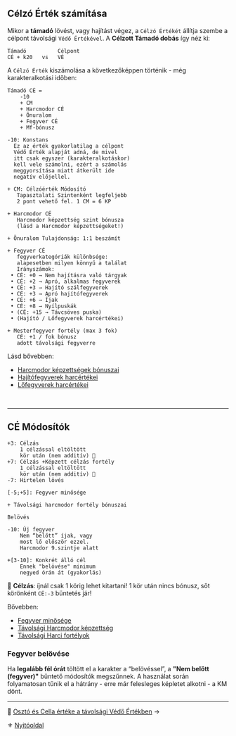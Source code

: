 ## Célzó Érték számítása

Mikor a **támadó** lövést, vagy hajítást végez, a `Célzó Értékét` állítja szembe a célpont távolsági `Védő Értékével`. A **Célzott Támadó dobás** így néz ki:

```
Támadó          Célpont
CÉ + k20   vs   VÉ
```

A `Célzó Érték` kiszámolása a következőképpen történik - még karakteralkotási időben:

```
Támadó CÉ =
    -10
    + CM
    + Harcmodor CÉ
    + Önuralom
    + Fegyver CÉ
    + Mf-bónusz
```

```
-10: Konstans
  Ez az érték gyakorlatilag a célpont
  Védő Érték alapját adná, de mivel
  itt csak egyszer (karakteralkotáskor)
  kell vele számolni, ezért a számolás
  meggyorsítása miatt átkerült ide
  negatív előjellel.

+ CM: Célzóérték Módosító
   Tapasztalati Szintenként legfeljebb
   2 pont vehető fel. 1 CM = 6 KP

+ Harcmodor CÉ
   Harcmodor képzettség szint bónusza
   (lásd a Harcmodor képzettségeket!)

+ Önuralom Tulajdonság: 1:1 beszámít

+ Fegyver CÉ
   fegyverkategóriák különbsége:
   alapesetben milyen könnyű a találat
   Irányszámok:
 • CÉ: +0 → Nem hajításra való tárgyak
 • CÉ: +2 → Apró, alkalmas fegyverek
 • CÉ: +3 → Hajító szálfegyverek
 • CÉ: +3 → Apró hajítófegyverek
 • CÉ: +6 → Íjak
 • CÉ: +8 → Nyílpuskák
 • (CÉ: +15 → Távcsöves puska) 
 • (Hajító / Lőfegyverek harcértékei)

+ Mesterfegyver fortély (max 3 fok)
   CÉ: +1 / fok bónusz
   adott távolsági fegyverre
```

Lásd bővebben:
- [Harcmodor képzettségek bónuszai](062_02_harcmodor_kepzettsegek_es_bonuszaik.md)
- [Hajítófegyverek harcértékei](068_07_hajitofegyverek.md)
- [Lőfegyverek harcértékei](068_08_lofegyverek.md)

<br />

---
## CÉ Módosítók

```
+3: Célzás
    1 célzással eltöltött
    kör után (nem additív) 🔆
+7: Célzás +Képzett célzás fortély
    1 célzással eltöltött
    kör után (nem additív) 🔆
-7: Hirtelen lövés
```

```
[-5;+5]: Fegyver minősége

+ Távolsági harcmodor fortély bónuszai
```

```
Belövés

-10: Új fegyver
    Nem “belőtt” íjak, vagy 
    most lő először ezzel.
    Harcmodor 9.szintje alatt
    
+[3-10]: Konkrét álló cél
    Ennek "belövése" minimum
    negyed órán át (gyakorlás)
```

🔆 **Célzás**: íjnál csak 1 körig lehet kitartani! 1 kör után nincs bónusz, sőt körönként `CÉ:-3` büntetés jár!

Bővebben:
- [Fegyver minősége](068_01_fegyverek_altalanos_szabalyai.md#fegyverek-minősége-ideája)
- [Távolsági Harcmodor képzettség](app://obsidian.md/kepzettsegek.primer.harci/tavolsagi_harcmodor.md)
- [Távolsági Harci fortélyok](044_harci_fortelyok.md#távolsági-harci-fortélyok)

### Fegyver belövése

Ha **legalább fél órát** töltött el a karakter a “belövéssel”,  a **"Nem belőtt (fegyver)"** büntető módosítók megszűnnek. A használat során folyamatosan tűnik el a hátrány - erre már felesleges képletet alkotni - a KM dönt.

---

🔗 [Osztó és Cella értéke a távolsági Védő Értékben](072_tavharc_ve_oszto_cella.md) →

⚜️ [Nyitóoldal](start.md#7-t%C3%A1vols%C3%A1gi-harcrendszer-)
